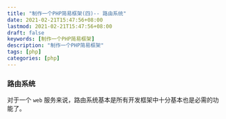 ```yaml
---
title: "制作一个PHP简易框架(四)-- 路由系统"
date: 2021-02-21T15:47:56+08:00
lastmod: 2021-02-21T15:47:56+08:00
draft: false
keywords: [制作一个PHP简易框架]
description: "制作一个PHP简易框架"
tags: [php]
categories: [php]
---
```


### 路由系统

对于一个 `web` 服务来说，路由系统基本是所有开发框架中十分基本也是必需的功能了。